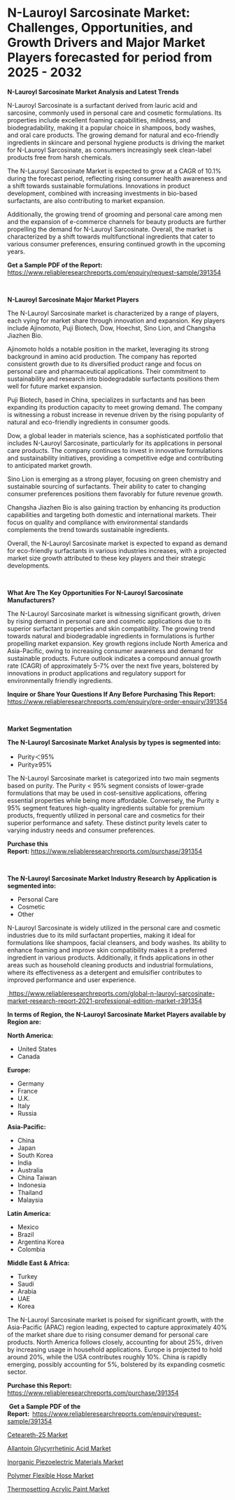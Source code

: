 <p><h1>N-Lauroyl Sarcosinate Market: Challenges, Opportunities, and Growth Drivers and Major Market Players forecasted for period from 2025 - 2032</h1></p><p><strong>N-Lauroyl Sarcosinate Market Analysis and Latest Trends</strong></p>
<p><p>N-Lauroyl Sarcosinate is a surfactant derived from lauric acid and sarcosine, commonly used in personal care and cosmetic formulations. Its properties include excellent foaming capabilities, mildness, and biodegradability, making it a popular choice in shampoos, body washes, and oral care products. The growing demand for natural and eco-friendly ingredients in skincare and personal hygiene products is driving the market for N-Lauroyl Sarcosinate, as consumers increasingly seek clean-label products free from harsh chemicals.</p><p>The N-Lauroyl Sarcosinate Market is expected to grow at a CAGR of 10.1% during the forecast period, reflecting rising consumer health awareness and a shift towards sustainable formulations. Innovations in product development, combined with increasing investments in bio-based surfactants, are also contributing to market expansion. </p><p>Additionally, the growing trend of grooming and personal care among men and the expansion of e-commerce channels for beauty products are further propelling the demand for N-Lauroyl Sarcosinate. Overall, the market is characterized by a shift towards multifunctional ingredients that cater to various consumer preferences, ensuring continued growth in the upcoming years.</p></p>
<p><strong>Get a Sample PDF of the Report:&nbsp;</strong> <a href="https://www.reliableresearchreports.com/enquiry/request-sample/391354?utm_campaign=33&utm_medium=2&utm_source=Github&utm_content=ia&utm_term=16012025&utm_id=n-lauroyl-sarcosinate">https://www.reliableresearchreports.com/enquiry/request-sample/391354</a></p>
<p>&nbsp;</p>
<p><strong>N-Lauroyl Sarcosinate Major Market Players</strong></p>
<p><p>The N-Lauroyl Sarcosinate market is characterized by a range of players, each vying for market share through innovation and expansion. Key players include Ajinomoto, Puji Biotech, Dow, Hoechst, Sino Lion, and Changsha Jiazhen Bio. </p><p>Ajinomoto holds a notable position in the market, leveraging its strong background in amino acid production. The company has reported consistent growth due to its diversified product range and focus on personal care and pharmaceutical applications. Their commitment to sustainability and research into biodegradable surfactants positions them well for future market expansion.</p><p>Puji Biotech, based in China, specializes in surfactants and has been expanding its production capacity to meet growing demand. The company is witnessing a robust increase in revenue driven by the rising popularity of natural and eco-friendly ingredients in consumer goods.</p><p>Dow, a global leader in materials science, has a sophisticated portfolio that includes N-Lauroyl Sarcosinate, particularly for its applications in personal care products. The company continues to invest in innovative formulations and sustainability initiatives, providing a competitive edge and contributing to anticipated market growth.</p><p>Sino Lion is emerging as a strong player, focusing on green chemistry and sustainable sourcing of surfactants. Their ability to cater to changing consumer preferences positions them favorably for future revenue growth.</p><p>Changsha Jiazhen Bio is also gaining traction by enhancing its production capabilities and targeting both domestic and international markets. Their focus on quality and compliance with environmental standards complements the trend towards sustainable ingredients.</p><p>Overall, the N-Lauroyl Sarcosinate market is expected to expand as demand for eco-friendly surfactants in various industries increases, with a projected market size growth attributed to these key players and their strategic developments.</p></p>
<p>&nbsp;</p>
<p><strong>What Are The Key Opportunities For N-Lauroyl Sarcosinate Manufacturers?</strong></p>
<p><p>The N-Lauroyl Sarcosinate market is witnessing significant growth, driven by rising demand in personal care and cosmetic applications due to its superior surfactant properties and skin compatibility. The growing trend towards natural and biodegradable ingredients in formulations is further propelling market expansion. Key growth regions include North America and Asia-Pacific, owing to increasing consumer awareness and demand for sustainable products. Future outlook indicates a compound annual growth rate (CAGR) of approximately 5-7% over the next five years, bolstered by innovations in product applications and regulatory support for environmentally friendly ingredients.</p></p>
<p><strong>Inquire or Share Your Questions If Any Before Purchasing This Report:</strong> <a href="https://www.reliableresearchreports.com/enquiry/pre-order-enquiry/391354?utm_campaign=33&utm_medium=2&utm_source=Github&utm_content=ia&utm_term=16012025&utm_id=n-lauroyl-sarcosinate">https://www.reliableresearchreports.com/enquiry/pre-order-enquiry/391354</a></p>
<p>&nbsp;</p>
<p><strong>Market Segmentation</strong></p>
<p><strong>The N-Lauroyl Sarcosinate Market Analysis by types is segmented into:</strong></p>
<p><ul><li>Purity＜95%</li><li>Purity≥95%</li></ul></p>
<p><p>The N-Lauroyl Sarcosinate market is categorized into two main segments based on purity. The Purity < 95% segment consists of lower-grade formulations that may be used in cost-sensitive applications, offering essential properties while being more affordable. Conversely, the Purity ≥ 95% segment features high-quality ingredients suitable for premium products, frequently utilized in personal care and cosmetics for their superior performance and safety. These distinct purity levels cater to varying industry needs and consumer preferences.</p></p>
<p><strong>Purchase this Report:&nbsp;</strong><a href="https://www.reliableresearchreports.com/purchase/391354?utm_campaign=33&utm_medium=2&utm_source=Github&utm_content=ia&utm_term=16012025&utm_id=n-lauroyl-sarcosinate">https://www.reliableresearchreports.com/purchase/391354</a></p>
<p>&nbsp;</p>
<p><strong>The N-Lauroyl Sarcosinate Market Industry Research by Application is segmented into:</strong></p>
<p><ul><li>Personal Care</li><li>Cosmetic</li><li>Other</li></ul></p>
<p><p>N-Lauroyl Sarcosinate is widely utilized in the personal care and cosmetic industries due to its mild surfactant properties, making it ideal for formulations like shampoos, facial cleansers, and body washes. Its ability to enhance foaming and improve skin compatibility makes it a preferred ingredient in various products. Additionally, it finds applications in other areas such as household cleaning products and industrial formulations, where its effectiveness as a detergent and emulsifier contributes to improved performance and user experience.</p></p>
<p><a href="https://www.reliableresearchreports.com/global-n-lauroyl-sarcosinate-market-research-report-2021-professional-edition-market-r391354?utm_campaign=33&utm_medium=2&utm_source=Github&utm_content=ia&utm_term=16012025&utm_id=n-lauroyl-sarcosinate">&nbsp;https://www.reliableresearchreports.com/global-n-lauroyl-sarcosinate-market-research-report-2021-professional-edition-market-r391354</a></p>
<p><strong>In terms of Region, the N-Lauroyl Sarcosinate Market Players available by Region are:</strong></p>
<p>
    <p> <strong> North America: </strong>
        <ul>
            <li>United States</li>
            <li>Canada</li>
        </ul>
        </p> 
    <p> <strong> Europe: </strong>
        <ul>
            <li>Germany</li>
            <li>France</li>
            <li>U.K.</li>
            <li>Italy</li>
            <li>Russia</li>
        </ul>
        </p> 
    <p> <strong> Asia-Pacific: </strong>
        <ul>
            <li>China</li>
            <li>Japan</li>
            <li>South Korea</li>
            <li>India</li>
            <li>Australia</li>
            <li>China Taiwan</li>
            <li>Indonesia</li>
            <li>Thailand</li>
            <li>Malaysia</li>
        </ul>
        </p> 
    <p> <strong> Latin America: </strong>
        <ul>
            <li>Mexico</li>
            <li>Brazil</li>
            <li>Argentina Korea</li>
            <li>Colombia</li>
        </ul>
        </p> 
    <p> <strong> Middle East & Africa: </strong>
        <ul>
            <li>Turkey</li>
            <li>Saudi</li>
            <li>Arabia</li>
            <li>UAE</li>
            <li>Korea</li>
        </ul>
    </p>
    </p>
<p><p>The N-Lauroyl Sarcosinate market is poised for significant growth, with the Asia-Pacific (APAC) region leading, expected to capture approximately 40% of the market share due to rising consumer demand for personal care products. North America follows closely, accounting for about 25%, driven by increasing usage in household applications. Europe is projected to hold around 20%, while the USA contributes roughly 10%. China is rapidly emerging, possibly accounting for 5%, bolstered by its expanding cosmetic sector.</p></p>
<p><strong>Purchase this Report: </strong><a href="https://www.reliableresearchreports.com/purchase/391354?utm_campaign=33&utm_medium=2&utm_source=Github&utm_content=ia&utm_term=16012025&utm_id=n-lauroyl-sarcosinate">https://www.reliableresearchreports.com/purchase/391354</a></p>
<p>&nbsp;<strong>Get a Sample PDF of the Report:&nbsp;&nbsp;</strong><a href="https://www.reliableresearchreports.com/enquiry/request-sample/391354?utm_campaign=33&utm_medium=2&utm_source=Github&utm_content=ia&utm_term=16012025&utm_id=n-lauroyl-sarcosinate">https://www.reliableresearchreports.com/enquiry/request-sample/391354</a></p>
<p><strong></strong></p>
<p><p><a href="https://github.com/XavierTyler76/Market-Research-Report-List-1/blob/main/ceteareth-25-market.md?utm_campaign=33&utm_medium=2&utm_source=Github&utm_content=ia&utm_term=16012025&utm_id=n-lauroyl-sarcosinate">Ceteareth-25 Market</a></p><p><a href="https://github.com/rodinayygacklezi/Market-Research-Report-List-1/blob/main/allantoin-glycyrrhetinic-acid-market.md?utm_campaign=33&utm_medium=2&utm_source=Github&utm_content=ia&utm_term=16012025&utm_id=n-lauroyl-sarcosinate">Allantoin Glycyrrhetinic Acid Market</a></p><p><a href="https://github.com/lindaopodray/Market-Research-Report-List-1/blob/main/inorganic-piezoelectric-materials-market.md?utm_campaign=33&utm_medium=2&utm_source=Github&utm_content=ia&utm_term=16012025&utm_id=n-lauroyl-sarcosinate">Inorganic Piezoelectric Materials Market</a></p><p><a href="https://github.com/OlenFleming68/Market-Research-Report-List-1/blob/main/polymer-flexible-hose-market.md?utm_campaign=33&utm_medium=2&utm_source=Github&utm_content=ia&utm_term=16012025&utm_id=n-lauroyl-sarcosinate">Polymer Flexible Hose Market</a></p><p><a href="https://github.com/flnordan65e0/Market-Research-Report-List-1/blob/main/thermosetting-acrylic-paint-market.md?utm_campaign=33&utm_medium=2&utm_source=Github&utm_content=ia&utm_term=16012025&utm_id=n-lauroyl-sarcosinate">Thermosetting Acrylic Paint Market</a></p></p>